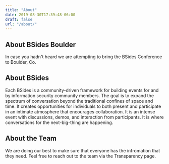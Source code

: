 ```yaml
---
title: "About"
date: 2019-08-30T17:39:48-06:00
draft: false
url: "/about/"
---
```


## About BSides Boulder

In case you hadn't heard we are attempting to bring the BSides Conference to
Boulder, Co.

## About BSides

Each BSides is a community-driven framework for building events for and by
information security community members.  The goal is to expand the spectrum of
conversation beyond the traditional confines of space and time.  It creates
opportunities for individuals to both present and participate in an intimate
atmosphere that encourages collaboration. It is an intense event with
discussions, demos, and interaction from participants. It is where conversations
for the next-big-thing are happening.

## About the Team

We are doing our best to make sure that everyone has the infromation that they
need.  Feel free to reach out to the team via the Transparency page.